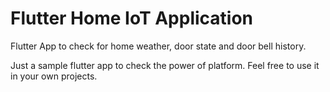 # Flutter Home IoT Application
Flutter App to check for home weather, door state and door bell history.

Just a sample flutter app to check the power of platform. Feel free to use it in your own projects.